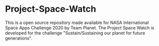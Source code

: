 # Project-Space-Watch

This is a open source repository made available for NASA International Space Apps Challenge 2020 by Team Planet. The Project Space Watch is developed for the challenge "Sustain/Sustaining our planet for future generations".
